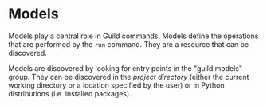 # Models

Models play a central role in Guild commands. Models define the
operations that are performed by the `run` command. They are a
resource that can be discovered.

Models are discovered by looking for entry points in the
"guild.models" group. They can be discovered in the *project
directory* (either the current working directory or a location
specified by the user) or in Python distributions (i.e. installed
packages).
